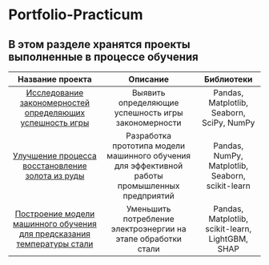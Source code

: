 # Portfolio-Practicum

## В этом разделе хранятся проекты выполненные в процессе обучения

|  Название проекта  |   Описание  |  Библиотеки  |
|  :--------------:  | :---------: |  :--------:  |
| [Исследование закономерностей определяющих успешность игры](https://github.com/big-poul/Portfolio-Practicum/tree/main/%D0%98%D1%81%D1%81%D0%BB%D0%B5%D0%B4%D0%BE%D0%B2%D0%B0%D0%BD%D0%B8%D0%B5%20%D0%B7%D0%B0%D0%BA%D0%BE%D0%BD%D0%BE%D0%BC%D0%B5%D1%80%D0%BD%D0%BE%D1%81%D1%82%D0%B5%D0%B9%20%D0%BE%D0%BF%D1%80%D0%B5%D0%B4%D0%B5%D0%BB%D1%8F%D1%8E%D1%89%D0%B8%D1%85%20%D1%83%D1%81%D0%BF%D0%B5%D1%88%D0%BD%D0%BE%D1%81%D1%82%D1%8C%20%D0%B8%D0%B3%D1%80%D1%8B) |  Выявить определяющие успешность игры закономерности | Pandas, Matplotlib, Seaborn, SciPy, NumPy |
| [Улучшение процесса восстановление золота из руды](https://github.com/big-poul/Portfolio-Practicum/tree/main/%D0%A3%D0%BB%D1%83%D1%87%D1%88%D0%B5%D0%BD%D0%B8%D0%B5%20%D0%BF%D1%80%D0%BE%D1%86%D0%B5%D1%81%D1%81%D0%B0%20%D0%B2%D0%BE%D1%81%D1%81%D1%82%D0%B0%D0%BD%D0%BE%D0%B2%D0%BB%D0%B5%D0%BD%D0%B8%D0%B5%20%D0%B7%D0%BE%D0%BB%D0%BE%D1%82%D0%B0%20%D0%B8%D0%B7%20%D1%80%D1%83%D0%B4%D1%8B)| Разработка прототипа модели машинного обучения для эффективной работы промышленных предприятий | Pandas, NumPy, Matplotlib, Seaborn, scikit-learn  |
| [Построение модели машинного обучения для предсказания температуры стали]([https://github.com/big-poul/Portfolio-Practicum/tree/main/%D0%9F%D0%BE%D1%81%D1%82%D1%80%D0%BE%D0%B5%D0%BD%D0%B8%D0%B5%20%D0%BC%D0%BE%D0%B4%D0%B5%D0%BB%D0%B8%20%D0%BC%D0%B0%D1%88%D0%B8%D0%BD%D0%BD%D0%BE%D0%B3%D0%BE%20%D0%BE%D0%B1%D1%83%D1%87%D0%B5%D0%BD%D0%B8%D1%8F%20%D0%B4%D0%BB%D1%8F%20%D0%BF%D1%80%D0%B5%D0%B4%D1%81%D0%BA%D0%B0%D0%B7%D0%B0%D0%BD%D0%B8%D1%8F%20%D1%82%D0%B5%D0%BC%D0%BF%D0%B5%D1%80%D0%B0%D1%82%D1%83%D1%80%D1%8B%20%D1%81%D1%82%D0%B0%D0%BB%D0%B8](https://github.com/big-poul/Portfolio-Practicum/tree/75592300213c9f94b2cee2ce8b3b7f6a3323fbcd/Steel%20temperature)) | Уменьшить потребление электроэнергии на этапе обработки стали |  Pandas, Matplotlib, scikit-learn, LightGBM, SHAP |

